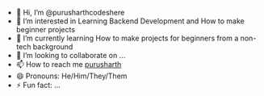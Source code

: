 - 👋 Hi, I’m @purusharthcodeshere
- 👀 I’m interested in Learning Backend Development and How to make beginner projects
- 🌱 I’m currently learning How to make projects for beginners from a non-tech background
- 💞️ I’m looking to collaborate on ...
- 📫 How to reach me [purusharth](https://www.linkedin.com/in/purusharthagarwal/)
- 😄 Pronouns: He/Him/They/Them
- ⚡ Fun fact: ...

<!---
purusharthcodeshere/purusharthcodeshere is a ✨ special ✨ repository because its `README.md` (this file) appears on your GitHub profile.
You can click the Preview link to take a look at your changes.
--->
